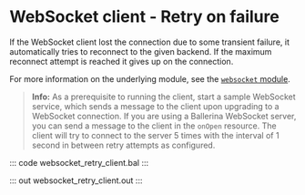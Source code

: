 # WebSocket client - Retry on failure

If the WebSocket client lost the connection due to some transient failure, it automatically tries to reconnect to the given backend. If the maximum reconnect attempt is reached it gives up on the connection. 

For more information on the underlying module, see the [`websocket` module](https://lib.ballerina.io/ballerina/websocket/latest/).

>**Info:** As a prerequisite to running the client, start a sample WebSocket service, which sends a message to the client upon upgrading to a WebSocket connection. If you are using a Ballerina WebSocket server, you can send a message to the client in the `onOpen` resource. The client will try to connect to the server 5 times with the interval of 1 second in between retry attempts as configured.

::: code websocket_retry_client.bal :::

::: out websocket_retry_client.out :::